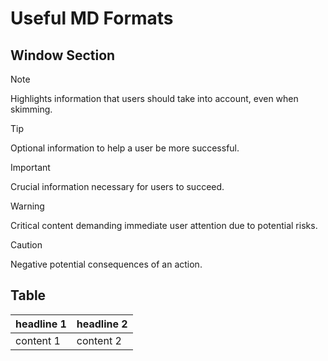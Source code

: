 # Useful MD Formats

## Window Section

> [!NOTE]
> Highlights information that users should take into account, even when skimming.

> [!TIP]
> Optional information to help a user be more successful.

> [!IMPORTANT]
> Crucial information necessary for users to succeed.

> [!WARNING]
> Critical content demanding immediate user attention due to potential risks.

> [!CAUTION]
> Negative potential consequences of an action.

## Table

| headline 1 | headline 2 |
| ---------- | ---------- |
| content 1  | content 2  |
